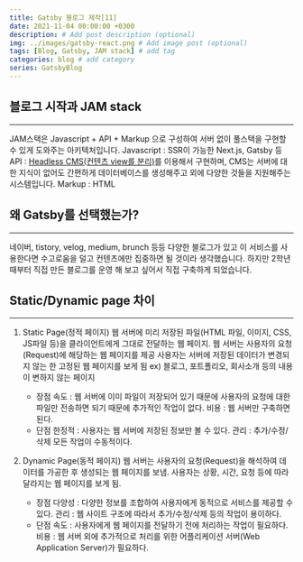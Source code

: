```yaml
---
title: Gatsby 블로그 제작[11]
date: 2021-11-04 00:00:00 +0300
description: # Add post description (optional)
img: ../images/gatsby-react.png # Add image post (optional)
tags: [Blog, Gatsby, JAM stack] # add tag
categories: blog # add category
series: GatsbyBlog
---  
```

## 블로그 시작과 JAM stack
---
JAM스택은 Javascript + API + Markup 으로 구성하여 서버 없이 풀스택을 구현할 수 있게 도와주는 아키텍처입니다.
Javascript : SSR이 가능한 Next.js, Gatsby 등
API : [Headless CMS(컨텐츠 view를 분리)](https://www.gatsbyjs.com/docs/how-to/sourcing-data/headless-cms/)를 이용해서 구현하며, CMS는 서버에 대한 지식이 없어도 간편하게 데이터베이스를 생성해주고 외에 다양한 것들을 지원해주는 시스템입니다.
Markup : HTML
<br/>
## 왜 Gatsby를 선택했는가?
---
네이버, tistory, velog, medium, brunch 등등 다양한 블로그가 있고 이 서비스를 사용한다면 수고로움을 덜고 컨텐츠에만 집중하면 될 것이라 생각했습니다. 하지만 2학년 때부터 직접 만든 블로그를 운영 해 보고 싶어서 직접 구축하게 되었습니다.

## Static/Dynamic page 차이
---
1. Static Page(정적 페이지)
    웹 서버에 미리 저장된 파일(HTML 파일, 이미지, CSS, JS파일 등)을 클라이언트에게 그대로 전달하는 웹 페이지.
    웹 서버는 사용자의 요청(Request)에 해당하는 웹 페이지를 제공
    사용자는 서버에 저장된 데이터가 변경되지 않는 한 고정된 웹 페이지를 보게 됨
    ex) 블로그, 포트폴리오, 회사소개 등의 내용이 변하지 않는 페이지
    
    - 장점
    속도 : 웹 서버에 이미 파일이 저장되어 있기 때문에 사용자의 요청에 대한 파일만 전송하면 되기 때문에 추가적인 작업이 없다.
    비용 : 웹 서버만 구축하면 된다.
    - 단점
    한정적 : 사용자는 웹 서버에 저장된 정보만 볼 수 있다.
    관리 : 추가/수정/삭제 모든 작업이 수동적이다.
2. Dynamic Page(동적 페이지)
웹 서버는 사용자의 요청(Request)을 해석하여 데이터를 가공한 후 생성되는 웹 페이지를 보냄.
사용자는 상황, 시간, 요청 등에 따라 달라지는 웹 페이지를 보게 됨.
    - 장점
    다양성 : 다양한 정보를 조합하여 사용자에게 동적으로 서비스를 제공할 수 있다.
    관리 : 웹 사이트 구조에 따라서 추가/수정/삭제 등의 작업이 용이하다.
    - 단점
    속도 : 사용자에게 웹 페이지를 전달하기 전에 처리하는 작업이 필요하다.
    비용 : 웹 서버 외에 추가적으로 처리를 위한 어플리케이션 서버(Web Application Server)가 필요하다.